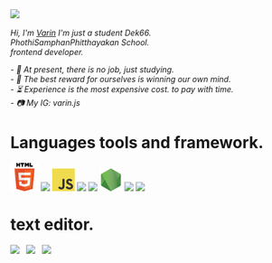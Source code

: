 <img src="https://i.giphy.com/media/du3J3cXyzhj75IOgvA/giphy.webp" width="50px" align="center"><br><br>
<i>Hi, I'm [Varin](https://github.com/Varin-V) I'm just a student Dek66.</i><br>
<i>PhothiSamphanPhitthayakan School.</i><br>
<i>frontend developer.</i>


<i>- 💼 At present, there is no job, just studying.</i><br>
<i>- 🥇 The best reward for ourselves is winning our own mind.</i><br>
<i>- ⏳ Experience is the most expensive cost. to pay with time.</i><br>
<i>- 📷 My IG: varin.js</i>

# Languages tools and framework.

<code><img height="50" src="https://raw.githubusercontent.com/github/explore/80688e429a7d4ef2fca1e82350fe8e3517d3494d/topics/html/html.png"></code>
<code><img height="50" src= "https://upload.wikimedia.org/wikipedia/commons/thumb/3/3d/CSS.3.svg/1200px-CSS.3.svg.png"></code>
<code><img height="40" src="https://raw.githubusercontent.com/github/explore/80688e429a7d4ef2fca1e82350fe8e3517d3494d/topics/javascript/javascript.png"></code>
<code><img height="40" src="https://repository-images.githubusercontent.com/320774494/44452f80-3d8d-11eb-8608-23ca5fb95acc"></code>
<code><img height="40" src="https://getbootstrap.com/docs/5.0/assets/brand/bootstrap-logo.svg"></code>
<code><img height="40" src="https://raw.githubusercontent.com/github/explore/80688e429a7d4ef2fca1e82350fe8e3517d3494d/topics/nodejs/nodejs.png"></code>
<code><img height="40" src="https://pngimage.net/wp-content/uploads/2018/05/express-js-png-5.png"></code>
<code><img height="40" src="https://miro.medium.com/max/383/1*co_1qORNdM0PI1nvCp7Iig.png"></code>

                                        
       
# text editor.

<span><img height="50" src="https://cdn.worldvectorlogo.com/logos/visual-studio-code-1.svg"></span>&nbsp;&nbsp;
<span><img height="50" src="https://upload.wikimedia.org/wikipedia/commons/thumb/5/59/Visual_Studio_Icon_2019.svg/1200px-Visual_Studio_Icon_2019.svg.png"></span>&nbsp;&nbsp;
<span><img height="50" src="https://cdn.worldvectorlogo.com/logos/sublime-text.svg"></span>&nbsp;&nbsp;

